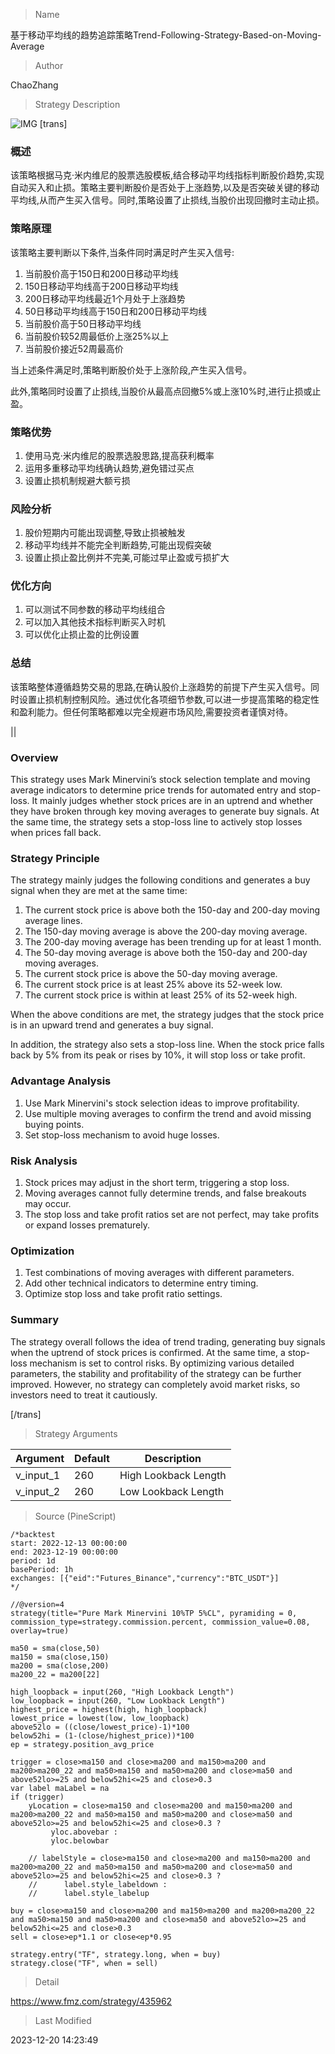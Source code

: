 
> Name

基于移动平均线的趋势追踪策略Trend-Following-Strategy-Based-on-Moving-Average

> Author

ChaoZhang

> Strategy Description

![IMG](https://www.fmz.com/upload/asset/1295a753d558fcab6a7.png)
 [trans]

### 概述

该策略根据马克·米内维尼的股票选股模板,结合移动平均线指标判断股价趋势,实现自动买入和止损。策略主要判断股价是否处于上涨趋势,以及是否突破关键的移动平均线,从而产生买入信号。同时,策略设置了止损线,当股价出现回撤时主动止损。

### 策略原理

该策略主要判断以下条件,当条件同时满足时产生买入信号:

1. 当前股价高于150日和200日移动平均线 
2. 150日移动平均线高于200日移动平均线
3. 200日移动平均线最近1个月处于上涨趋势
4. 50日移动平均线高于150日和200日移动平均线  
5. 当前股价高于50日移动平均线
6. 当前股价较52周最低价上涨25%以上  
7. 当前股价接近52周最高价

当上述条件满足时,策略判断股价处于上涨阶段,产生买入信号。

此外,策略同时设置了止损线,当股价从最高点回撤5%或上涨10%时,进行止损或止盈。

### 策略优势

1. 使用马克·米内维尼的股票选股思路,提高获利概率
2. 运用多重移动平均线确认趋势,避免错过买点
3. 设置止损机制规避大额亏损

### 风险分析

1. 股价短期内可能出现调整,导致止损被触发
2. 移动平均线并不能完全判断趋势,可能出现假突破
3. 设置止损止盈比例并不完美,可能过早止盈或亏损扩大

### 优化方向

1. 可以测试不同参数的移动平均线组合
2. 可以加入其他技术指标判断买入时机
3. 可以优化止损止盈的比例设置

### 总结

该策略整体遵循趋势交易的思路,在确认股价上涨趋势的前提下产生买入信号。同时设置止损机制控制风险。通过优化各项细节参数,可以进一步提高策略的稳定性和盈利能力。但任何策略都难以完全规避市场风险,需要投资者谨慎对待。

||

### Overview

This strategy uses Mark Minervini’s stock selection template and moving average indicators to determine price trends for automated entry and stop-loss. It mainly judges whether stock prices are in an uptrend and whether they have broken through key moving averages to generate buy signals. At the same time, the strategy sets a stop-loss line to actively stop losses when prices fall back.

### Strategy Principle  

The strategy mainly judges the following conditions and generates a buy signal when they are met at the same time:

1. The current stock price is above both the 150-day and 200-day moving average lines.  
2. The 150-day moving average is above the 200-day moving average. 
3. The 200-day moving average has been trending up for at least 1 month.
4. The 50-day moving average is above both the 150-day and 200-day moving averages.
5. The current stock price is above the 50-day moving average.  
6. The current stock price is at least 25% above its 52-week low.
7. The current stock price is within at least 25% of its 52-week high.

When the above conditions are met, the strategy judges that the stock price is in an upward trend and generates a buy signal.

In addition, the strategy also sets a stop-loss line. When the stock price falls back by 5% from its peak or rises by 10%, it will stop loss or take profit.

### Advantage Analysis

1. Use Mark Minervini's stock selection ideas to improve profitability.
2. Use multiple moving averages to confirm the trend and avoid missing buying points. 
3. Set stop-loss mechanism to avoid huge losses.

### Risk Analysis  

1. Stock prices may adjust in the short term, triggering a stop loss.
2. Moving averages cannot fully determine trends, and false breakouts may occur.
3. The stop loss and take profit ratios set are not perfect, may take profits or expand losses prematurely.

### Optimization  

1. Test combinations of moving averages with different parameters.  
2. Add other technical indicators to determine entry timing.
3. Optimize stop loss and take profit ratio settings.

### Summary

The strategy overall follows the idea of trend trading, generating buy signals when the uptrend of stock prices is confirmed. At the same time, a stop-loss mechanism is set to control risks. By optimizing various detailed parameters, the stability and profitability of the strategy can be further improved. However, no strategy can completely avoid market risks, so investors need to treat it cautiously.

[/trans]

> Strategy Arguments



|Argument|Default|Description|
|----|----|----|
|v_input_1|260|High Lookback Length|
|v_input_2|260|Low Lookback Length|


> Source (PineScript)

``` pinescript
/*backtest
start: 2022-12-13 00:00:00
end: 2023-12-19 00:00:00
period: 1d
basePeriod: 1h
exchanges: [{"eid":"Futures_Binance","currency":"BTC_USDT"}]
*/

//@version=4
strategy(title="Pure Mark Minervini 10%TP 5%CL", pyramiding = 0, commission_type=strategy.commission.percent, commission_value=0.08, overlay=true)

ma50 = sma(close,50)
ma150 = sma(close,150)
ma200 = sma(close,200)
ma200_22 = ma200[22]

high_loopback = input(260, "High Lookback Length")
low_loopback = input(260, "Low Lookback Length")
highest_price = highest(high, high_loopback)
lowest_price = lowest(low, low_loopback)
above52lo = ((close/lowest_price)-1)*100
below52hi = (1-(close/highest_price))*100
ep = strategy.position_avg_price

trigger = close>ma150 and close>ma200 and ma150>ma200 and ma200>ma200_22 and ma50>ma150 and ma50>ma200 and close>ma50 and above52lo>=25 and below52hi<=25 and close>0.3
var label maLabel = na
if (trigger)
    yLocation = close>ma150 and close>ma200 and ma150>ma200 and ma200>ma200_22 and ma50>ma150 and ma50>ma200 and close>ma50 and above52lo>=25 and below52hi<=25 and close>0.3 ?
         yloc.abovebar :
         yloc.belowbar

    // labelStyle = close>ma150 and close>ma200 and ma150>ma200 and ma200>ma200_22 and ma50>ma150 and ma50>ma200 and close>ma50 and above52lo>=25 and below52hi<=25 and close>0.3 ?
    //      label.style_labeldown :
    //      label.style_labelup

buy = close>ma150 and close>ma200 and ma150>ma200 and ma200>ma200_22 and ma50>ma150 and ma50>ma200 and close>ma50 and above52lo>=25 and below52hi<=25 and close>0.3
sell = close>ep*1.1 or close<ep*0.95

strategy.entry("TF", strategy.long, when = buy)
strategy.close("TF", when = sell)
```

> Detail

https://www.fmz.com/strategy/435962

> Last Modified

2023-12-20 14:23:49
